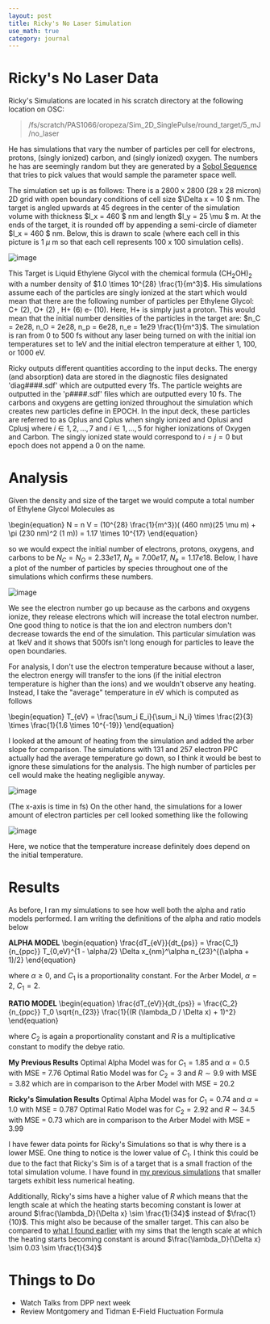 ```yaml
---
layout: post
title: Ricky's No Laser Simulation
use_math: true
category: journal
---
```


# Ricky's No Laser Data
Ricky's Simulations are located in his scratch directory at the following location on OSC: 

> /fs/scratch/PAS1066/oropeza/Sim_2D_SinglePulse/round_target/5_mJ/no_laser

He has simulations that vary the number of particles per cell for electrons, protons, (singly ionized) carbon, and (singly ionized) oxygen. The numbers he has are seemingly random but they are generated by a [Sobol Sequence](https://en.wikipedia.org/wiki/Sobol_sequence) that tries to pick values that would sample the parameter space well. 

The simulation set up is as follows: There is a 2800 x 2800 (28 x 28 micron) 2D grid with open boundary conditions of cell size $\Delta x = 10 $ nm. The target is angled upwards at 45 degrees in the center of the simulation volume with thickness $l_x = 460 $ nm and length $l_y = 25 \mu $ m. At the ends of the target, it is rounded off by appending a semi-circle of diameter $l_x = 460 $ nm. Below, this is drawn to scale (where each cell in this picture is 1 $\mu$ m so that each cell represents 100 x 100 simulation cells). 

![image](https://user-images.githubusercontent.com/98538788/193606249-759631c5-8e50-4083-a43a-f59b2027a705.png)

This Target is Liquid Ethylene Glycol with the chemical formula (CH$_2$OH)$_2$ with a number density of $1.0 \times 10^{28} \frac{1}{m^3}$. His simulations assume each of the particles are singly ionized at the start which would mean that there are the following number of particles per Ethylene Glycol: C+ (2), O+ (2) , H+ (6) e- (10). Here, H+ is simply just a proton. This would mean that the initial number densities of the particles in the target are: $n_C = 2e28, n_O = 2e28, n_p = 6e28, n_e = 1e29 \frac{1}{m^3}$. The simulation is ran from 0 to 500 fs without any laser being turned on with the initial ion temperatures set to 1eV and the initial electron temperature at either 1, 100, or 1000 eV.

Ricky outputs different quantities according to the input decks. The energy (and absorption) data are stored in the diagnostic files designated 'diag####.sdf' which are outputted every 1fs. The particle weights are outputted in the 'p####.sdf' files which are outputted every 10 fs. The carbons and oxygens are getting ionized throughout the simulation which creates new particles define in EPOCH. In the input deck, these particles are referred to as Oplus and Cplus when singly ionized and Oplusi and Cplusj where $i \in {1, 2, \ldots, 7}$ and $i \in {1, \ldots, 5}$ for higher ionizations of Oxygen and Carbon. The singly ionized state would correspond to $i = j = 0$ but epoch does not append a 0 on the name.

# Analysis

Given the density and size of the target we would compute a total number of Ethylene Glycol Molecules as 

\begin{equation}
  N = n V = (10^{28} \frac{1}{m^3})( (460 nm)(25 \mu m) + \pi (230 nm)^2 (1 m)) = 1.17 \times 10^{17} 
\end{equation}

so we would expect the initial number of electrons, protons, oxygens, and carbons to be $N_C = N_O = 2.33e17$, $N_p = 7.00e17$, $N_e = 1.17e18$. Below, I have a plot of the number of particles by species throughout one of the simulations which confirms these numbers.

![image](https://user-images.githubusercontent.com/98538788/195701571-4b2b4896-5e5f-413b-bc99-8d3b729066e7.png)

We see the electron number go up because as the carbons and oxygens ionize, they release electrons which will increase the total electron number. One good thing to notice is that the ion and electron numbers don't decrease towards the end of the simulation. This particular simulation was at 1keV and it shows that 500fs isn't long enough for particles to leave the open boundaries.

For analysis, I don't use the electron temperature because without a laser, the electron energy will transfer to the ions (if the initial electron temperature is higher than the ions) and we wouldn't observe any heating. Instead, I take the "average" temperature in eV which is computed as follows

\begin{equation}
  T_{eV} = \frac{\sum_i E_i}{\sum_i N_i} \times \frac{2}{3} \times \frac{1}{1.6 \times 10^{-19}}
\end{equation}

I looked at the amount of heating from the simulation and added the arber slope for comparison. The simulations with 131 and 257 electron PPC actually had the average temperature go down, so I think it would be best to ignore these simulations for the analysis. The high number of particles per cell would make the heating negligible anyway.

![image](https://user-images.githubusercontent.com/98538788/195859323-e5b3c601-6cc0-4bc2-b2c7-95a69a6993dc.png)

(The x-axis is time in fs)
On the other hand, the simulations for a lower amount of electron particles per cell looked something like the following 

![image](https://user-images.githubusercontent.com/98538788/195859831-48b5f7ae-6b7d-43ea-ad16-cac266d9cff3.png)

Here, we notice that the temperature increase definitely does depend on the initial temperature.

# Results

As before, I ran my simulations to see how well both the alpha and ratio models performed. I am writing the definitions of the alpha and ratio models below

**ALPHA MODEL**
\begin{equation}
\frac{dT_{eV}}{dt_{ps}} = \frac{C_1}{n_{ppc}} T_{0,eV}^{1 - \alpha/2} \Delta x_{nm}^\alpha n_{23}^{(\alpha + 1)/2} 
\end{equation}

where $\alpha \geq 0$, and $C_1$ is a proportionality constant. For the Arber Model, $\alpha = 2$, $C_1 = 2$. 

**RATIO MODEL**
\begin{equation} 
\frac{dT_{eV}}{dt_{ps}} = \frac{C_2}{n_{ppc}} T_0 \sqrt{n_{23}} \frac{1}{(R (\lambda_D / \Delta x) + 1)^2} 
\end{equation}

where $C_2$ is again a proportionality constant and $R$ is a multiplicative constant to modify the debye ratio.

**My Previous Results**
Optimal Alpha Model was for $C_1 = 1.85$ and $\alpha = 0.5$ with MSE = 7.76
Optimal Ratio Model was for $C_2 = 3$ and $R \sim 9.9$ with MSE = 3.82
which are in comparison to the Arber Model with MSE = 20.2

**Ricky's Simulation Results**
Optimal Alpha Model was for $C_1 = 0.74$ and $\alpha = 1.0$ with MSE = 0.787
Optimal Ratio Model was for $C_2 = 2.92$ and $R \sim 34.5$ with MSE = 0.73
which are in comparison to the Arber Model with MSE = 3.99

I have fewer data points for Ricky's Simulations so that is why there is a lower MSE. One thing to notice is the lower value of $C_1$. I think this could be due to the fact that Ricky's Sim is of a target that is a small fraction of the total simulation volume. I have found in [my previous simulations](https://ronak-n-desai.github.io/osunotebook/22sum4/) that smaller targets exhibit less numerical heating. 

Additionally, Ricky's sims have a higher value of $R$ which means that the length scale at which the heating starts becoming constant is lower at around $\frac{\lambda_D}{\Delta x} \sim \frac{1}{34}$ instead of $\frac{1}{10}$. This might also be because of the smaller target. This can also be compared to [what I found earlier](https://ronak-n-desai.github.io/osunotebook/22sum7/) with my sims that the length scale at which the heating starts becoming constant is around $\frac{\lambda_D}{\Delta x} \sim 0.03 \sim \frac{1}{34}$

# Things to Do
- Watch Talks from DPP next week
- Review Montgomery and Tidman E-Field Fluctuation Formula
